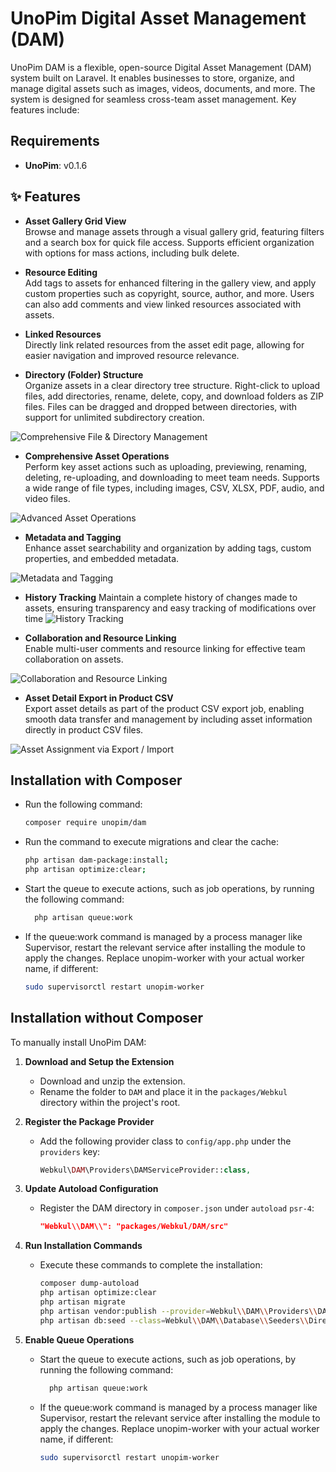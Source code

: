# UnoPim Digital Asset Management (DAM)

UnoPim DAM is a flexible, open-source Digital Asset Management (DAM) system built on Laravel. It enables businesses to store, organize, and manage digital assets such as images, videos, documents, and more. The system is designed for seamless cross-team asset management. Key features include:

## Requirements
- **UnoPim**: v0.1.6

## ✨ Features

- **Asset Gallery Grid View**  
  Browse and manage assets through a visual gallery grid, featuring filters and a search box for quick file access. Supports efficient organization with options for mass actions, including bulk delete.

- **Resource Editing**  
  Add tags to assets for enhanced filtering in the gallery view, and apply custom properties such as copyright, source, author, and more. Users can also add comments and view linked resources associated with assets.

- **Linked Resources**  
  Directly link related resources from the asset edit page, allowing for easier navigation and improved resource relevance.

- **Directory (Folder) Structure**  
  Organize assets in a clear directory tree structure. Right-click to upload files, add directories, rename, delete, copy, and download folders as ZIP files. Files can be dragged and dropped between directories, with support for unlimited subdirectory creation.
  
![Comprehensive File & Directory Management](https://github.com/unopim/temp-media/blob/92aa1fc9e1164339fa3f601eac71d15b7d08a9f8/UnoPim-DAM/directory-management.png)

- **Comprehensive Asset Operations**  
  Perform key asset actions such as uploading, previewing, renaming, deleting, re-uploading, and downloading to meet team needs. Supports a wide range of file types, including images, CSV, XLSX, PDF, audio, and video files.

![Advanced Asset Operations](https://github.com/unopim/temp-media/blob/92aa1fc9e1164339fa3f601eac71d15b7d08a9f8/UnoPim-DAM/asset-operations.png)

- **Metadata and Tagging**  
  Enhance asset searchability and organization by adding tags, custom properties, and embedded metadata.
  
![Metadata and Tagging](https://github.com/unopim/temp-media/blob/92aa1fc9e1164339fa3f601eac71d15b7d08a9f8/UnoPim-DAM/metadata-tagging.png)

- **History Tracking**
 Maintain a complete history of changes made to assets, ensuring transparency and easy tracking of modifications over time
![History Tracking](https://github.com/unopim/temp-media/blob/92aa1fc9e1164339fa3f601eac71d15b7d08a9f8/UnoPim-DAM/history.png)
  
- **Collaboration and Resource Linking**  
  Enable multi-user comments and resource linking for effective team collaboration on assets.

![Collaboration and Resource Linking](https://github.com/unopim/temp-media/blob/92aa1fc9e1164339fa3f601eac71d15b7d08a9f8/UnoPim-DAM/collaboration.png)

- **Asset Detail Export in Product CSV**  
  Export asset details as part of the product CSV export job, enabling smooth data transfer and management by including asset information directly in product CSV files.

![Asset Assignment via Export / Import](https://github.com/unopim/temp-media/blob/92aa1fc9e1164339fa3f601eac71d15b7d08a9f8/UnoPim-DAM/asset-assignment.png)

## Installation with Composer

- Run the following command:
   ```bash
   composer require unopim/dam
   ```

- Run the command to execute migrations and clear the cache:
   ```bash
   php artisan dam-package:install;
   php artisan optimize:clear;
   ```
- Start the queue to execute actions, such as job operations, by running the following command:
    ```bash
      php artisan queue:work
    ```
- If the queue:work command is managed by a process manager like Supervisor, restart the relevant service after installing the module to apply the changes. Replace unopim-worker with your actual worker name, if different:
     ```bash
     sudo supervisorctl restart unopim-worker
     ```

## Installation without Composer

To manually install UnoPim DAM:

1. **Download and Setup the Extension**  
   - Download and unzip the extension.
   - Rename the folder to `DAM` and place it in the `packages/Webkul` directory within the project's root.

2. **Register the Package Provider**  
   - Add the following provider class to `config/app.php` under the `providers` key:
     ```php
     Webkul\DAM\Providers\DAMServiceProvider::class,
     ```

3. **Update Autoload Configuration**  
   - Register the DAM directory in `composer.json` under `autoload` `psr-4`:
     ```json
     "Webkul\\DAM\\": "packages/Webkul/DAM/src"
     ```

4. **Run Installation Commands**  
   - Execute these commands to complete the installation:
     ```bash
     composer dump-autoload
     php artisan optimize:clear
     php artisan migrate
     php artisan vendor:publish --provider=Webkul\\DAM\\Providers\\DAMServiceProvider
     php artisan db:seed --class=Webkul\\DAM\\Database\\Seeders\\DirectoryTableSeeder
     ```

5. **Enable Queue Operations**  
   - Start the queue to execute actions, such as job operations, by running the following command:
     ```bash
       php artisan queue:work
     ```
   - If the queue:work command is managed by a process manager like Supervisor, restart the relevant service after installing the module to apply the changes. Replace unopim-worker with your actual worker name, if different:
     ```bash
     sudo supervisorctl restart unopim-worker
     ```
